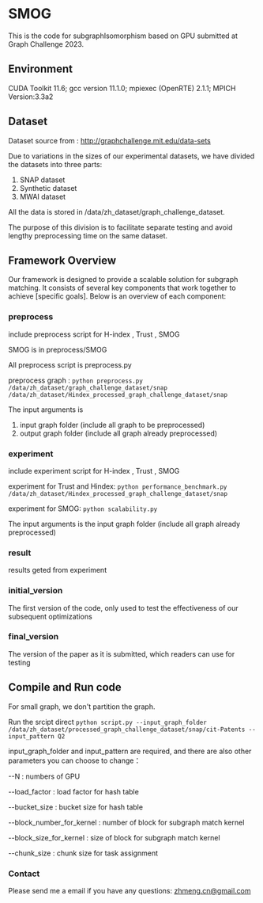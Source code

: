 # SMOG
This is the code for subgraphIsomorphism based on GPU submitted at Graph Challenge 2023.

## Environment

CUDA Toolkit 11.6; gcc version 11.1.0; mpiexec (OpenRTE) 2.1.1; MPICH Version:3.3a2

## Dataset

Dataset source from : http://graphchallenge.mit.edu/data-sets

Due to variations in the sizes of our experimental datasets, we have divided the datasets into three parts:

1. SNAP dataset
2. Synthetic dataset
3. MWAI dataset

All the data is stored in /data/zh_dataset/graph_challenge_dataset.

The purpose of this division is to facilitate separate testing and avoid lengthy preprocessing time on the same dataset.

## Framework Overview

Our framework is designed to provide a scalable solution for subgraph matching. It consists of several key components that work together to achieve [specific goals]. Below is an overview of each component:

### preprocess 

include preprocess script for H-index , Trust , SMOG

SMOG is in preprocess/SMOG

All preprocess script is preprocess.py

preprocess graph : 
    `python preprocess.py /data/zh_dataset/graph_challenge_dataset/snap /data/zh_dataset/Hindex_processed_graph_challenge_dataset/snap`

The input arguments is 
1. input graph folder (include all graph to be preprocessed)
2. output graph folder (include all graph already preprocessed)

### experiment 
include experiment script for H-index , Trust , SMOG

experiment for Trust and Hindex: 
    `python performance_benchmark.py /data/zh_dataset/Hindex_processed_graph_challenge_dataset/snap`

experiment for SMOG:
    `python scalability.py`

The input arguments is the input graph folder (include all graph already preprocessed)

### result 
results geted from experiment

### initial_version
The first version of the code, only used to test the effectiveness of our subsequent optimizations

### final_version
The version of the paper as it is submitted, which readers can use for testing

## Compile and Run code
For small graph, we don't partition the graph. 

Run the srcipt direct
    `python script.py --input_graph_folder /data/zh_dataset/processed_graph_challenge_dataset/snap/cit-Patents --input_pattern Q2`

input_graph_folder and input_pattern are required, and there are also other parameters you can choose to change：

--N : numbers of GPU

--load_factor : load factor for hash table

--bucket_size : bucket size for hash table

--block_number_for_kernel : number of block for subgraph match kernel

--block_size_for_kernel : size of block for subgraph match kernel

--chunk_size : chunk size for task assignment

### Contact
Please send me a email if you have any questions: zhmeng.cn@gmail.com
